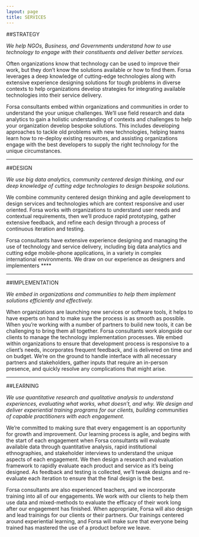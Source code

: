 ```yaml
---
layout: page
title: SERVICES
---
```




##STRATEGY

*We help NGOs, Business, and Governments understand how to use technology to engage with their constituents and deliver better services.*

Often organizations know that technology can be used to improve their work, but they don’t know the solutions available or how to find them. Forsa leverages a deep knowledge of cutting-edge technologies along with extensive experience designing solutions for tough problems in diverse contexts to help organizations develop strategies for integrating available technologies into their service delivery.

Forsa consultants embed within organizations and communities in order to understand the your unique challenges. We’ll use field research and data analytics to gain a holistic understanding of contexts and challenges to help your organization develop bespoke solutions. This includes developing approaches to tackle old problems with new technologies, helping teams learn how to re-deploy existing resources, and assisting organizations engage with the best developers to supply the right technology for the unique circumstances.  

---

<!-- ![design](/images/notebook_bg_wide.jpg) -->
<!-- <img src="/images/notebook_bg_wide.jpg"> -->

##DESIGN

*We use big data analytics, community centered design thinking, and our deep knowledge of cutting edge technologies to design bespoke solutions.*

We combine community centered design thinking and agile development to design services and technologies which are context responsive and user oriented. Forsa works with organizations to understand user needs and contextual requirements, then we’ll produce rapid prototyping, gather extensive feedback, and refine each design through a process of continuous iteration and testing. 

Forsa consultants have extensive experience designing and managing the use of technology and service delivery, including big data analytics and cutting edge mobile-phone applications, in a variety in complex international environments. We draw on our experience as designers and implementers ****


---  


<!-- <center><img src="/images/elliott-hunter-hnec_tint.png"></center> -->


##IMPLEMENTATION

*We embed in organizations and communities to help them implement solutions efficiently and effectively.*

When organizations are launching new services or software tools, it helps to have experts on hand to make sure the process is as smooth as possible. When you’re working with a number of partners to build new tools, it can be challenging to bring them all together. Forsa consultants work alongside our clients to manage the technology implementation processes. We embed within organizations to ensure that development process is responsive to a client’s needs, incorporates frequent feedback, and is delivered on time and on budget. We’re on the ground to handle interface with all necessary partners and stakeholders, gather inputs that require an in-person presence, and quickly resolve any complications that might arise. 

---

<!-- <figure>
  <img src="/images/elliott-hunter-hnec_tint.png">
</figure>
 -->


##LEARNING

*We use quantitative research and qualitative analysis to understand experiences, evaluating what works, what doesn’t, and why. We design and deliver experiential training programs for our clients, building communities of capable practitioners with each engagement.*

We’re committed to making sure that every engagement is an opportunity for growth and improvement. Our learning process is agile, and begins with the start of each engagement when Forsa consultants will evaluate available data through quantitative analysis, rapid institutional ethnographies, and stakeholder interviews to understand the unique aspects of each engagement. We then design a research and evaluation framework to rapidly evaluate each product and service as it’s being designed. As feedback and testing is collected, we’ll tweak designs and re-evaluate each iteration to ensure that the final design is the best.

Forsa consultants are also experienced teachers, and we incorporate training into all of our engagements. We work with our clients to help them use data and mixed-methods to evaluate the efficacy of their work long after our engagement has finished. When appropriate, Forsa will also design and lead trainings for our clients or their partners. Our trainings centered around experiential learning, and Forsa will make sure that everyone being trained has mastered the use of a product before we leave. 